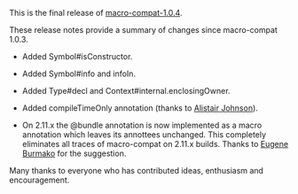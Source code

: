 This is the final release of [macro-compat-1.0.4][macro-compat].

These release notes provide a summary of changes since macro-compat 1.0.3.

* Added Symbol#isConstructor.

* Added Symbol#info and infoIn.

* Added Type#decl and Context#internal.enclosingOwner.

* Added compileTimeOnly annotation (thanks to [Alistair Johnson][inthenow]).

* On 2.11.x the @bundle annotation is now implemented as a macro annotation which leaves its annottees unchanged. This
  completely eliminates all traces of macro-compat on 2.11.x builds. Thanks to [Eugene Burmako][xenoby] for the
  suggestion.

Many thanks to everyone who has contributed ideas, enthusiasm and
encouragement.

[macro-compat]: https://github.com/milessabin/macro-compat
[inthenow]: https://twitter.com/AlistairUSM
[xenoby]: https://twitter.com/xeno_by
